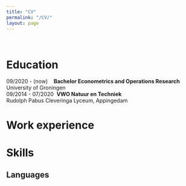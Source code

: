 ```yaml
---
title: "CV"
permalink: "/CV/"
layout: page
---
```

&nbsp;
&ensp;
&emsp;
# Education
09/2020 - (now)&nbsp;&nbsp;&nbsp;&nbsp;**Bachelor Econometrics and Operations Research**<br>
                            University of Groningen                
09/2014 - 07/2020&nbsp;&nbsp;**VWO Natuur en Techniek**<br>
                            Rudolph Pabus Cleveringa Lyceum, Appingedam
# Work experience


# Skills
## Languages

